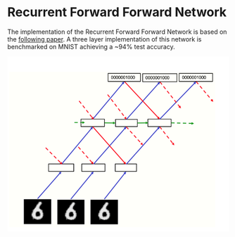 # Recurrent Forward Forward Network

The implementation of the Recurrent Forward Forward Network is based on the [following paper](https://arxiv.org/abs/2212.13345). A three layer implementation of this network is benchmarked on MNIST achieving a ~94% test accuracy.


![Recurrent Forward Forward Network](img/Fig3.png "Recurrent Forward Forward")
